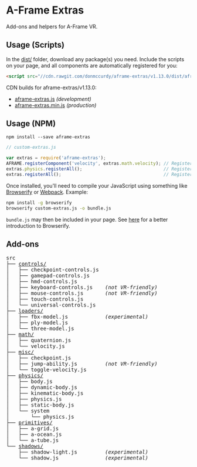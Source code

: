 # A-Frame Extras

Add-ons and helpers for A-Frame VR.

## Usage (Scripts)

In the [dist/](https://github.com/donmccurdy/aframe-extras/tree/master/dist) folder, download any package(s) you need. Include the scripts on your page, and all components are automatically registered for you:

```html
<script src="//cdn.rawgit.com/donmccurdy/aframe-extras/v1.13.0/dist/aframe-extras.min.js"></script>
```

CDN builds for aframe-extras/v1.13.0:

- [aframe-extras.js](https://cdn.rawgit.com/donmccurdy/aframe-extras/v1.13.0/dist/aframe-extras.js) *(development)*
- [aframe-extras.min.js](https://cdn.rawgit.com/donmccurdy/aframe-extras/v1.13.0/dist/aframe-extras.min.js) *(production)*

## Usage (NPM)

```
npm install --save aframe-extras
```

```javascript
// custom-extras.js

var extras = require('aframe-extras');
AFRAME.registerComponent('velocity', extras.math.velocity); // Register a single component.
extras.physics.registerAll();                               // Register a particular package, and its dependencies.
extras.registerAll();                                       // Register everything.
```

Once installed, you'll need to compile your JavaScript using something like [Browserify](http://browserify.org/) or [Webpack](http://webpack.github.io/). Example:

```bash
npm install -g browserify
browserify custom-extras.js -o bundle.js
```

`bundle.js` may then be included in your page. See [here](http://browserify.org/#middle-section) for a better introduction to Browserify.

## Add-ons

<!-- tree src -I index.js -->
<pre>
src
├── <a href="/src/controls">controls/</a>
│   ├── checkpoint-controls.js
│   ├── gamepad-controls.js
│   ├── hmd-controls.js
│   ├── keyboard-controls.js    <i>(not VR-friendly)</i>
│   ├── mouse-controls.js       <i>(not VR-friendly)</i>
│   ├── touch-controls.js
│   └── universal-controls.js
├── <a href="/src/loaders">loaders/</a>
│   ├── fbx-model.js            <i>(experimental)</i>
│   ├── ply-model.js
│   └── three-model.js
├── <a href="/src/math">math/</a>
│   ├── quaternion.js
│   └── velocity.js
├── <a href="/src/misc">misc/</a>
│   ├── checkpoint.js
│   ├── jump-ability.js         <i>(not VR-friendly)</i>
│   └── toggle-velocity.js
├── <a href="/src/physics">physics/</a>
│   ├── body.js
│   ├── dynamic-body.js
│   ├── kinematic-body.js
│   ├── physics.js
│   ├── static-body.js
│   └── system
│       └── physics.js
├── <a href="/src/primitives">primitives/</a>
│   ├── a-grid.js
│   ├── a-ocean.js
│   └── a-tube.js
└── <a href="/src/shadows">shadows/</a>
    ├── shadow-light.js         <i>(experimental)</i>
    └── shadow.js               <i>(experimental)</i>
</pre>
